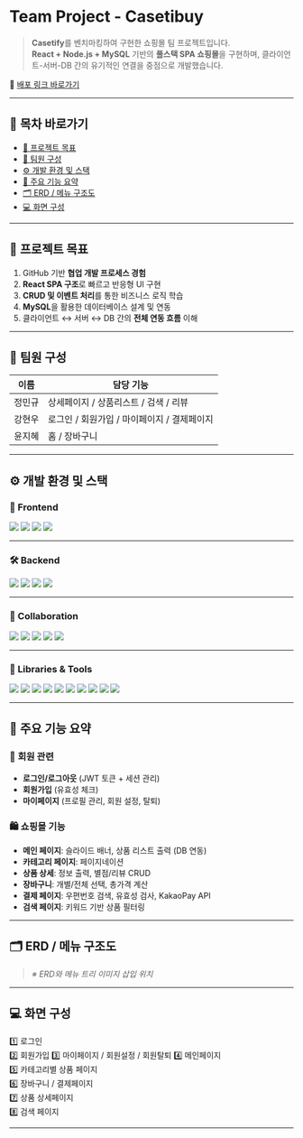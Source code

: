 # Team Project - **Casetibuy**

> **Casetify**를 벤치마킹하여 구현한 쇼핑몰 팀 프로젝트입니다.  
> **React + Node.js + MySQL** 기반의 **풀스택 SPA 쇼핑몰**을 구현하며, 클라이언트-서버-DB 간의 유기적인 연결을 중점으로 개발했습니다.

🔗 [배포 링크 바로가기](http://your-deploy-url.com)

---

## 📎 목차 바로가기

- [🏁 프로젝트 목표](#-프로젝트-목표)
- [👥 팀원 구성](#-팀원-구성)
- [⚙️ 개발 환경 및 스택](#️-개발-환경-및-스택)
- [📌 주요 기능 요약](#-주요-기능-요약)
- [🗂️ ERD / 메뉴 구조도](#-erd--메뉴-구조도)
- [💻 화면 구성](#-화면-구성)

---

## 🏁 **프로젝트 목표**

1. GitHub 기반 **협업 개발 프로세스 경험**
2. **React SPA 구조**로 빠르고 반응형 UI 구현
3. **CRUD 및 이벤트 처리**를 통한 비즈니스 로직 학습
4. **MySQL**을 활용한 데이터베이스 설계 및 연동
5. 클라이언트 ↔ 서버 ↔ DB 간의 **전체 연동 흐름** 이해

---

## 👥 **팀원 구성**

| 이름   | 담당 기능                                   |
| ------ | ------------------------------------------- |
| 정민규 | 상세페이지 / 상품리스트 / 검색 / 리뷰       |
| 강현우 | 로그인 / 회원가입 / 마이페이지 / 결제페이지 |
| 윤지혜 | 홈 / 장바구니                               |

---

## ⚙️ **개발 환경 및 스택**

### 🎨 Frontend

<p>
  <img src="https://img.shields.io/badge/React-61DAFB?style=flat&logo=React&logoColor=white"/>
  <img src="https://img.shields.io/badge/JavaScript-F7DF1E?style=flat&logo=JavaScript&logoColor=black"/>
  <img src="https://img.shields.io/badge/HTML5-E34F26?style=flat&logo=HTML5&logoColor=white"/>
  <img src="https://img.shields.io/badge/CSS3-1572B6?style=flat&logo=CSS3&logoColor=white"/>
</p>

---

### 🛠️ Backend

<p>
  <img src="https://img.shields.io/badge/Node.js-339933?style=flat&logo=Node.js&logoColor=white"/>
  <img src="https://img.shields.io/badge/Express-000000?style=flat&logo=Express&logoColor=white"/>
  <img src="https://img.shields.io/badge/MySQL-4479A1?style=flat&logo=MySQL&logoColor=white"/>
  <img src="https://img.shields.io/badge/MySQLWorkbench-00758F?style=flat&logo=mysql&logoColor=white"/>
</p>

---

### 🤝 Collaboration

<p>
  <img src="https://img.shields.io/badge/Git-F05032?style=flat&logo=Git&logoColor=white"/>
  <img src="https://img.shields.io/badge/GitHub-181717?style=flat&logo=GitHub&logoColor=white"/>
  <img src="https://img.shields.io/badge/Notion-000000?style=flat&logo=Notion&logoColor=white"/>
  <img src="https://img.shields.io/badge/Sourcetree-0052CC?style=flat&logo=Sourcetree&logoColor=white"/>
  <img src="https://img.shields.io/badge/VSCode-007ACC?style=flat&logo=VisualStudioCode&logoColor=white"/>
</p>

---

### 🧩 Libraries & Tools

<p>
  <img src="https://img.shields.io/badge/Axios-5A29E4?style=flat&logo=axios&logoColor=white"/>
  <img src="https://img.shields.io/badge/Swiper-6332F6?style=flat&logo=swiper&logoColor=white"/>
  <img src="https://img.shields.io/badge/Styled--Components-DB7093?style=flat&logo=styled-components&logoColor=white"/>
  <img src="https://img.shields.io/badge/CSS%20Modules-000000?style=flat&logo=cssmodules&logoColor=white"/>
  <img src="https://img.shields.io/badge/Nodemailer-34A853?style=flat&logo=gmail&logoColor=white"/>
  <img src="https://img.shields.io/badge/Bcrypt-004088?style=flat"/>
  <img src="https://img.shields.io/badge/JsonWebToken-000000?style=flat&logo=jsonwebtokens&logoColor=white"/>
  <img src="https://img.shields.io/badge/Multer-4A4A4A?style=flat"/>
  <img src="https://img.shields.io/badge/DaumPostcode-FFCD00?style=flat"/>
  <img src="https://img.shields.io/badge/ReCAPTCHA-4285F4?style=flat&logo=Google&logoColor=white"/>
</p>

---

## 📌 **주요 기능 요약**

### 🔐 **회원 관련**

- **로그인/로그아웃** (JWT 토큰 + 세션 관리)
- **회원가입** (유효성 체크)
- **마이페이지** (프로필 관리, 회원 설정, 탈퇴)

### 🛍️ **쇼핑몰 기능**

- **메인 페이지**: 슬라이드 배너, 상품 리스트 출력 (DB 연동)
- **카테고리 페이지**: 페이지네이션
- **상품 상세**: 정보 출력, 별점/리뷰 CRUD
- **장바구니**: 개별/전체 선택, 총가격 계산
- **결제 페이지**: 우편번호 검색, 유효성 검사, KakaoPay API
- **검색 페이지**: 키워드 기반 상품 필터링

---

## 🗂️ **ERD / 메뉴 구조도**

> _※ ERD와 메뉴 트리 이미지 삽입 위치_

---

## 💻 **화면 구성**

1️⃣ 로그인  
2️⃣ 회원가입
3️⃣ 마이페이지 / 회원설정 / 회원탈퇴
4️⃣ 메인페이지  
5️⃣ 카테고리별 상품 페이지  
6️⃣ 장바구니 / 결제페이지  
7️⃣ 상품 상세페이지  
8️⃣ 검색 페이지

---
